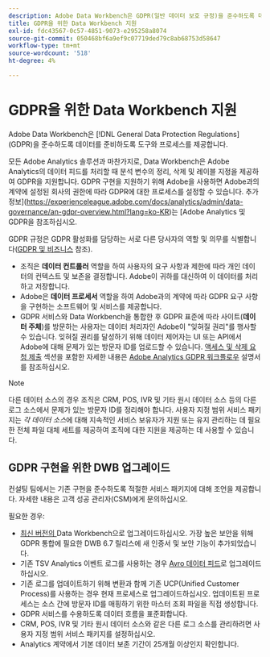 ```yaml
---
description: Adobe Data Workbench은 GDPR(일반 데이터 보호 규정)을 준수하도록 데이터를 준비하는 도구와 프로세스를 제공합니다.
title: GDPR을 위한 Data Workbench 지원
exl-id: fdc43567-0c57-4851-9073-e295258a8074
source-git-commit: 050468bf6a9ef9c07719ded79c8ab68753d58647
workflow-type: tm+mt
source-wordcount: '518'
ht-degree: 4%

---
```


# GDPR을 위한 Data Workbench 지원

Adobe Data Workbench은 [!DNL General Data Protection Regulations] (GDPR)을 준수하도록 데이터를 준비하도록 도구와 프로세스를 제공합니다.

모든 Adobe Analytics 솔루션과 마찬가지로, Data Workbench은 Adobe Analytics의 데이터 피드를 처리할 때 분석 변수의 정리, 삭제 및 레이블 지정을 제공하여 GDPR을 지원합니다. GDPR 구현을 지원하기 위해 Adobe을 사용하면 Adobe과의 계약에 설정된 회사의 권한에 따라 GDPR에 대한 프로세스를 설정할 수 있습니다. 추가 정보](https://experienceleague.adobe.com/docs/analytics/admin/data-governance/an-gdpr-overview.html?lang=ko-KR)는 [Adobe Analytics 및 GDPR을 참조하십시오.

GDPR 규정은 GDPR 활성화를 담당하는 서로 다른 당사자의 역할 및 의무를 식별합니다([GDPR 및 비즈니스](https://www.adobe.com/kr/privacy/general-data-protection-regulation.html) 참조).

* 조직은 **데이터 컨트롤러** 역할을 하여 사용자의 요구 사항과 제한에 따라 개인 데이터의 컨텍스트 및 보존을 결정합니다. Adobe이 귀하를 대신하여 이 데이터를 처리하고 저장합니다.
* Adobe은 **데이터 프로세서** 역할을 하여 Adobe과의 계약에 따라 GDPR 요구 사항을 구현하는 소프트웨어 및 서비스를 제공합니다.
* GDPR 서비스와 Data Workbench을 통합한 후 GDPR 표준에 따라 사이트(**데이터 주체**)를 방문하는 사용자는 데이터 처리자인 Adobe이 &quot;잊혀질 권리&quot;를 행사할 수 있습니다. 잊혀질 권리를 달성하기 위해 데이터 제어자는 UI 또는 API에서 Adobe에 대해 문제가 있는 방문자 ID를 업로드할 수 있습니다. [액세스 및 삭제 요청 제출](https://experienceleague.adobe.com/docs/analytics/admin/data-governance/gdpr-submit-access-delete.html) 섹션을 포함한 자세한 내용은 [Adobe Analytics GDPR 워크플로우](https://experienceleague.adobe.com/docs/analytics/admin/data-governance/an-gdpr-workflow.html?lang=en) 설명서를 참조하십시오.

>[!NOTE]
>
>다른 데이터 소스의 경우 조직은 CRM, POS, IVR 및 기타 원시 데이터 소스 등의 다른 로그 소스에서 문제가 있는 방문자 ID를 정리해야 합니다. 사용자 지정 범위 서비스 패키지는 _각 데이터 소스_&#x200B;에 대해 지속적인 서비스 보유자가 지원 또는 유지 관리하는 데 필요한 전체 파일 대체 세트를 제공하여 조직에 대한 지원을 제공하는 데 사용할 수 있습니다.

## GDPR 구현을 위한 DWB 업그레이드

컨설팅 팀에서는 기존 구현을 준수하도록 적절한 서비스 패키지에 대해 조언을 제공합니다. 자세한 내용은 고객 성공 관리자(CSM)에게 문의하십시오.

필요한 경우:

* [최신 버전의 ](https://experienceleague.adobe.com/docs/data-workbench/using/release-notes/release-notes.html) Data Workbench으로 업그레이드하십시오. 가장 높은 보안을 위해 GDPR 통합에 필요한 DWB 6.7 릴리스에 새 인증서 및 보안 기능이 추가되었습니다.
* 기존 TSV Analytics 이벤트 로그를 사용하는 경우 [Avro 데이터 피드](https://experienceleague.adobe.com/docs/data-workbench/using/dataset/log-proc-config-file/c-log-sources.html#section-9a824b4c3d5549e7952a7111232035b2)로 업그레이드하십시오.
* 기존 로그를 업데이트하기 위해 변환과 함께 기존 UCP(Unified Customer Process)를 사용하는 경우 현재 프로세스로 업그레이드하십시오. 업데이트된 프로세스는 소스 간에 방문자 ID를 매핑하기 위한 마스터 조회 파일을 직접 생성합니다.
* GDPR 서비스를 수용하도록 데이터 흐름을 표준화합니다.
* CRM, POS, IVR 및 기타 원시 데이터 소스와 같은 다른 로그 소스를 관리하려면 사용자 지정 범위 서비스 패키지를 설정하십시오.
* Analytics 계약에서 기본 데이터 보존 기간이 25개월 이상인지 확인합니다.
